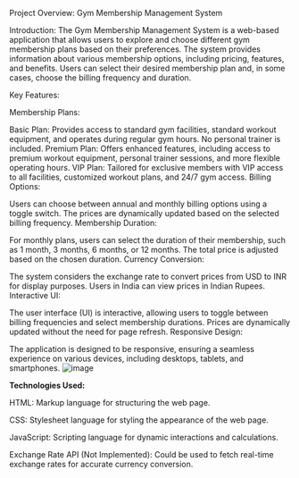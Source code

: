 Project Overview: Gym Membership Management System

Introduction:
The Gym Membership Management System is a web-based application that allows users to explore and choose different gym membership plans based on their preferences. The system provides information about various membership options, including pricing, features, and benefits. Users can select their desired membership plan and, in some cases, choose the billing frequency and duration.

Key Features:

Membership Plans:

Basic Plan: Provides access to standard gym facilities, standard workout equipment, and operates during regular gym hours. No personal trainer is included.
Premium Plan: Offers enhanced features, including access to premium workout equipment, personal trainer sessions, and more flexible operating hours.
VIP Plan: Tailored for exclusive members with VIP access to all facilities, customized workout plans, and 24/7 gym access.
Billing Options:

Users can choose between annual and monthly billing options using a toggle switch. The prices are dynamically updated based on the selected billing frequency.
Membership Duration:

For monthly plans, users can select the duration of their membership, such as 1 month, 3 months, 6 months, or 12 months. The total price is adjusted based on the chosen duration.
Currency Conversion:

The system considers the exchange rate to convert prices from USD to INR for display purposes. Users in India can view prices in Indian Rupees.
Interactive UI:

The user interface (UI) is interactive, allowing users to toggle between billing frequencies and select membership durations. Prices are dynamically updated without the need for page refresh.
Responsive Design:

The application is designed to be responsive, ensuring a seamless experience on various devices, including desktops, tablets, and smartphones.
![image](https://github.com/Chaitanya1603/PricingPageProject/assets/95305500/6d92b452-1d90-424d-8d72-df3667efe78f)


<b>Technologies Used:</b>

HTML: Markup language for structuring the web page.

CSS: Stylesheet language for styling the appearance of the web page.

JavaScript: Scripting language for dynamic interactions and calculations.

Exchange Rate API (Not Implemented): Could be used to fetch real-time exchange rates for accurate currency conversion.
